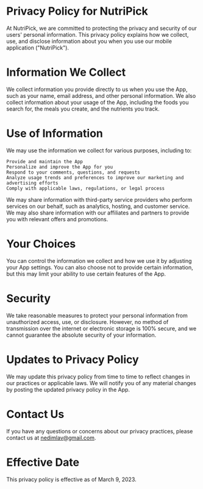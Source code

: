 # Privacy Policy for NutriPick

At NutriPick, we are committed to protecting the privacy and security of our users' personal information. This privacy policy explains how we collect, use, and disclose information about you when you use our mobile application ("NutriPick").

# Information We Collect

We collect information you provide directly to us when you use the App, such as your name, email address, and other personal information. We also collect information about your usage of the App, including the foods you search for, the meals you create, and the nutrients you track.

# Use of Information

We may use the information we collect for various purposes, including to:

    Provide and maintain the App
    Personalize and improve the App for you
    Respond to your comments, questions, and requests
    Analyze usage trends and preferences to improve our marketing and advertising efforts
    Comply with applicable laws, regulations, or legal process

We may share information with third-party service providers who perform services on our behalf, such as analytics, hosting, and customer service. We may also share information with our affiliates and partners to provide you with relevant offers and promotions.

# Your Choices

You can control the information we collect and how we use it by adjusting your App settings. You can also choose not to provide certain information, but this may limit your ability to use certain features of the App.

# Security

We take reasonable measures to protect your personal information from unauthorized access, use, or disclosure. However, no method of transmission over the internet or electronic storage is 100% secure, and we cannot guarantee the absolute security of your information.

# Updates to Privacy Policy

We may update this privacy policy from time to time to reflect changes in our practices or applicable laws. We will notify you of any material changes by posting the updated privacy policy in the App.

# Contact Us

If you have any questions or concerns about our privacy practices, please contact us at nedimlav@gmail.com.

# Effective Date

This privacy policy is effective as of March 9, 2023.